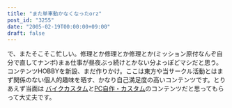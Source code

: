 ```yaml
---
title: "また単車動かなくなったorz"
post_id: "3255"
date: "2005-02-19T00:00:00+09:00"
draft: false
---
```



で、またそこそこ忙しい。修理とか修理とか修理とか(ミッション原付なんぞ自分で直してナンボ)まぁ仕事が昼夜ぶっ続けとかない分よっぽどマシだと思う。 コンテンツHOBBYを新設、まだ作りかけ。ここは東方や当サークル活動とはまず関係のない個人的趣味を晒す、かなり自己満足度の高いコンテンツです。とりあえず当面は [バイクカスタム](/category/goods?tag=vehicles)と[PC自作・カスタム](/category/goods?tag=pc)のコンテンツだと思ってもらって大丈夫です。
